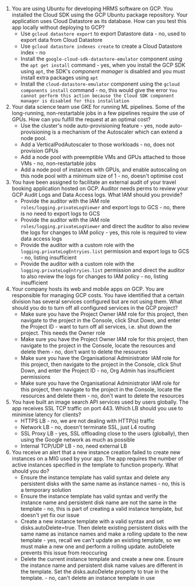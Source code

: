1. You are using Ubuntu for developing HRMS software on GCP. You installed the Cloud SDK using the GCP Ubuntu package repository. Your application uses Cloud Datastore as its database. How can you test this app locally without deploying to GCP?
    * Use `gcloud datastore export` to export Datastore data - no, used to export data from Cloud Datastore
    * Use `gcloud datastore indexes create` to create a Cloud Datastore index - no
    * Install the `google-cloud-sdk-datastore-emulator` component using the `apt get install` command - yes, when you install the GCP SDK using `apt`, the SDK's _component manager_ is disabled and you must install extra packages using `apt`
    * Install the `cloud-datastore-emulator` component using the `gcloud components install` command - no, this would give the error `You cannot perform this action because the Cloud SDK component manager is disabled for this installation`
1. Your data science team use GKE for running ML pipelines. Some of the long-running, non-restartable jobs in a few pipelines require the use of GPUs. How can you fulfill the request at an optimal cost?
    * Use the cluster's node auto-provisioning feature - yes, node auto-provisioning is a mechanism of the Autoscaler which can extend a node pool.
    * Add a VerticalPodAutoscaler to those workloads - no, does not provision GPUs
    * Add a node pool with preemptible VMs and GPUs attached to those VMs - no, non-restartable jobs
    * Add a node pool of instances with GPUs, and enable autoscaling on this node pool with a minimum size of 1 - no, doesn't optimise cost
1. You have been assigned to facilitate an external audit of your travel booking application hosted on GCP. Auditor needs perms to review your GCP Audit Logs and Data Access logs. What IAM should you provide?
    * Provide the auditor with the IAM role `roles/logging.privateLogViewer` and export logs to GCS - no, there is no need to export logs to GCS
    * Provide the auditor with the IAM role `roles/logging.privateLogViewer` and direct the auditor to also review the logs for changes to IAM policy - yes, this role is required to view data access logs
    * Provide the auditor with a custom role with the `logging.privateLogEntryies.list` permission and export logs to GCS - no, listing insufficient
    * Provide the auditor with a custom role with the `logging.privateLogEntryies.list` permission and direct the auditor to also review the logs for changes to IAM policy - no, listing insufficient
1. Your company hosts its web and mobile apps on GCP. You are responsible for managing GCP costs. You have identified that a certain division has several services configured but are not using them. What should you do to turn off all configured services in the GCP project?
    * Make sure you have the Project Owner IAM role for this project, then navigate to the project in the Console, click Shut Down, and enter the Project ID - want to turn off all services, i.e. shut down the project. This needs the Owner role
    * Make sure you have the Project Owner IAM role for this project, then navigate to the project in the Console, locate the resources and delete them - no, don't want to delete the resources
    * Make sure you have the Organisational Administrator IAM role for this project, then navigate to the project in the Console, click Shut Down, and enter the Project ID - no, Org Admin has insufficient permissions
    * Make sure you have the Organisational Administrator IAM role for this project, then navigate to the project in the Console, locate the resources and delete them - no, don't want to delete the resources
1. You have built an image search API services used by users globally. The app receives SSL TCP traffic on port 443. Which LB should you use to minimise latency for clients?
    * HTTPS LB - no, we are not dealing with HTTP(s) traffic
    * Network LB - no, doesn't terminate SSL, just L4 routing
    * SSL Proxy LB - yes, SSL offloading close to the users (globally), then using the Google network as much as possible
    * Internal TCP/UDP LB - no, need external LB
1. You receive an alert that a new instance creation failed to create new instances on a MIG used by your app. The app requires the number of active instances specified in the template to function properly. What should you do?
    * Ensure the instance template has valid syntax and delete any persistent disks with the same name as instance names - no, this is a temporary solution
    * Ensure the instance template has valid syntax and verify the instance name and persistent disk name are not the same in the template - no, this is part of creating a valid instance template, but doesn't yet fix our issue
    * Create a new instance template with a valid syntax and set disks.autoDelete=true. Then delete existing persistent disks with the same name as instance names and make a rolling update to the new template - yes, recall we can't update an existing template, so we must make a new one and perform a rolling update. autoDelete prevents this issue from reoccuring
    * Delete the current instance template and create a new one. Ensure the instance name and persistent disk name values are different in the template. Set the disks.autoDelete property to true in the template. - no, can't delete an instance template in use
